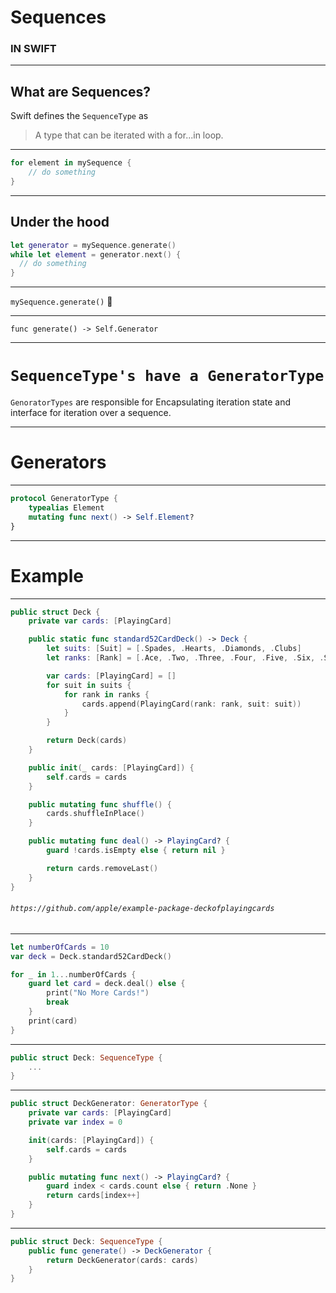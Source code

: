 # Sequences
### IN SWIFT

---

## What are Sequences?

Swift defines the `SequenceType` as
> A type that can be iterated with a for...in loop.

---

```swift
for element in mySequence {
    // do something
}
```

---

## Under the hood

```swift
let generator = mySequence.generate()
while let element = generator.next() {
  // do something
}
```

---

`mySequence.generate()` 🤔

---

`func generate() -> Self.Generator`

---

# `SequenceType's have a GeneratorType`
`GenoratorTypes` are responsible for Encapsulating iteration state and interface for iteration over a sequence.

---

# Generators

---

```swift
protocol GeneratorType {
    typealias Element
    mutating func next() -> Self.Element?
}
```

---

# Example

---

```swift
public struct Deck {
    private var cards: [PlayingCard]

    public static func standard52CardDeck() -> Deck {
        let suits: [Suit] = [.Spades, .Hearts, .Diamonds, .Clubs]
        let ranks: [Rank] = [.Ace, .Two, .Three, .Four, .Five, .Six, .Seven, .Eight, .Nine, .Ten, .Jack, .Queen, .King]

        var cards: [PlayingCard] = []
        for suit in suits {
            for rank in ranks {
                cards.append(PlayingCard(rank: rank, suit: suit))
            }
        }

        return Deck(cards)
    }

    public init(_ cards: [PlayingCard]) {
        self.cards = cards
    }

    public mutating func shuffle() {
        cards.shuffleInPlace()
    }

    public mutating func deal() -> PlayingCard? {
        guard !cards.isEmpty else { return nil }

        return cards.removeLast()
    }
}
```

###### `https://github.com/apple/example-package-deckofplayingcards`

---

```swift
let numberOfCards = 10
var deck = Deck.standard52CardDeck()

for _ in 1...numberOfCards {
    guard let card = deck.deal() else {
        print("No More Cards!")
        break
    }
    print(card)
}
```

---

```swift
public struct Deck: SequenceType {
    ...
}
```

---

```swift
public struct DeckGenerator: GeneratorType {
    private var cards: [PlayingCard]
    private var index = 0

    init(cards: [PlayingCard]) {
        self.cards = cards
    }

    public mutating func next() -> PlayingCard? {
        guard index < cards.count else { return .None }
        return cards[index++]
    }
}
```

---

```swift
public struct Deck: SequenceType {
    public func generate() -> DeckGenerator {
        return DeckGenerator(cards: cards)
    }
}
```
